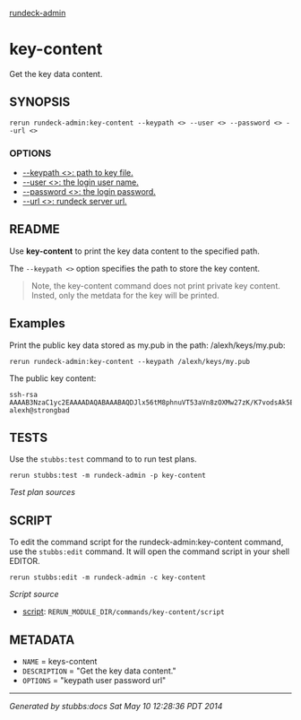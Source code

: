 [rundeck-admin](../../index.html)
# key-content 

Get the key data content.

## SYNOPSIS

    rerun rundeck-admin:key-content --keypath <> --user <> --password <> --url <>

### OPTIONS

* [    --keypath <>: path to key file.](../../options/keypath/index.html)
* [    --user <>: the login user name.](../../options/user/index.html)
* [    --password <>: the login password.](../../options/password/index.html)
* [    --url <>: rundeck server url.](../../options/url/index.html)

## README

Use **key-content** to print the key data content to the specified path.


The `--keypath <>` option specifies the path to store the key content.

> Note, the key-content command does not print private key content. Insted, only the metdata for the key will be printed.

Examples
--------

Print the public key data stored as my.pub in the path: /alexh/keys/my.pub:

    rerun rundeck-admin:key-content --keypath /alexh/keys/my.pub 

The public key content:

    ssh-rsa AAAAB3NzaC1yc2EAAAADAQABAAABAQDJlx56tM8phnuVT53aVn8zOXMw27zK/K7vodsAk5ELwTcAhSkipGQr2q5Px8L11bnGTFRiFQhdk1Ez7RsJR9nVG/s9mWQ5FL6/obCoQ09h69rIUO/rsp97dhlRFu7Awjp+hnM6TDOrzK5rRrsBRtAm5FS0V8oI7lNoIzJaot3AocRHQgI/3YaOj4gKMftCMDEiBGBr7yJHrbVKxMxSSi6tcqxcb8aLXFZyxGn8GzURnJHmQmbcdEcJCyHHy/L2lQdjQ/+Q+of1H7MRbU/2MJrHOMZ41c29i1gjYanL1lDGJyRtKQMOzkXVPqpCT9+K5lPE7b30p1GQsL90A5NDcyfj alexh@strongbad

## TESTS

Use the `stubbs:test` command to to run test plans.

    rerun stubbs:test -m rundeck-admin -p key-content

*Test plan sources*



## SCRIPT

To edit the command script for the rundeck-admin:key-content command, 
use the `stubbs:edit`
command. It will open the command script in your shell EDITOR.

    rerun stubbs:edit -m rundeck-admin -c key-content

*Script source*

* [script](script.html): `RERUN_MODULE_DIR/commands/key-content/script`

## METADATA

* `NAME` = keys-content
* `DESCRIPTION` = "Get the key data content."
* `OPTIONS` = "keypath user password url"

----

*Generated by stubbs:docs Sat May 10 12:28:36 PDT 2014*

